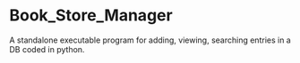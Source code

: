 # Book_Store_Manager
A standalone executable program for adding, viewing, searching entries in a DB coded in python.
